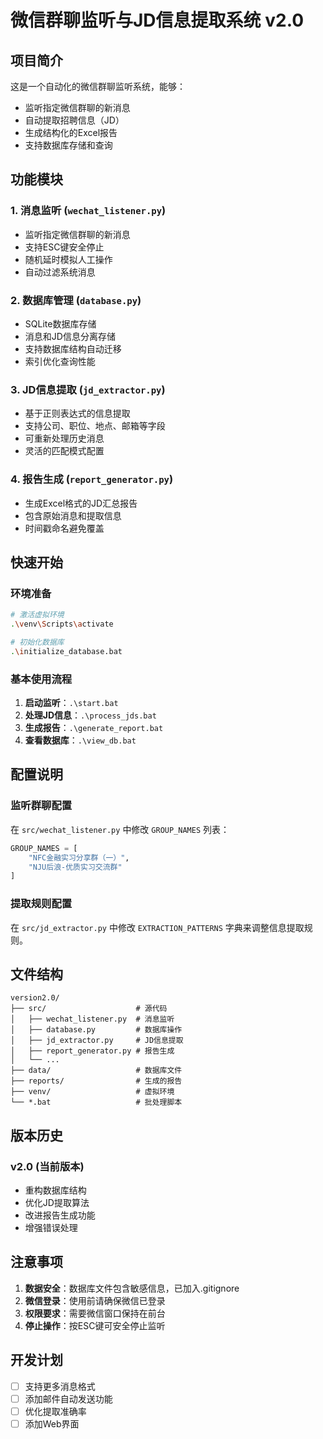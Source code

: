 # 微信群聊监听与JD信息提取系统 v2.0

## 项目简介

这是一个自动化的微信群聊监听系统，能够：
- 监听指定微信群聊的新消息
- 自动提取招聘信息（JD）
- 生成结构化的Excel报告
- 支持数据库存储和查询

## 功能模块

### 1. 消息监听 (`wechat_listener.py`)
- 监听指定微信群聊的新消息
- 支持ESC键安全停止
- 随机延时模拟人工操作
- 自动过滤系统消息

### 2. 数据库管理 (`database.py`)
- SQLite数据库存储
- 消息和JD信息分离存储
- 支持数据库结构自动迁移
- 索引优化查询性能

### 3. JD信息提取 (`jd_extractor.py`)
- 基于正则表达式的信息提取
- 支持公司、职位、地点、邮箱等字段
- 可重新处理历史消息
- 灵活的匹配模式配置

### 4. 报告生成 (`report_generator.py`)
- 生成Excel格式的JD汇总报告
- 包含原始消息和提取信息
- 时间戳命名避免覆盖

## 快速开始

### 环境准备
```bash
# 激活虚拟环境
.\venv\Scripts\activate

# 初始化数据库
.\initialize_database.bat
```

### 基本使用流程
1. **启动监听**：`.\start.bat`
2. **处理JD信息**：`.\process_jds.bat`
3. **生成报告**：`.\generate_report.bat`
4. **查看数据库**：`.\view_db.bat`

## 配置说明

### 监听群聊配置
在 `src/wechat_listener.py` 中修改 `GROUP_NAMES` 列表：
```python
GROUP_NAMES = [
    "NFC金融实习分享群（一）",
    "NJU后浪-优质实习交流群"
]
```

### 提取规则配置
在 `src/jd_extractor.py` 中修改 `EXTRACTION_PATTERNS` 字典来调整信息提取规则。

## 文件结构
```
version2.0/
├── src/                    # 源代码
│   ├── wechat_listener.py  # 消息监听
│   ├── database.py         # 数据库操作
│   ├── jd_extractor.py     # JD信息提取
│   ├── report_generator.py # 报告生成
│   └── ...
├── data/                   # 数据库文件
├── reports/                # 生成的报告
├── venv/                   # 虚拟环境
└── *.bat                   # 批处理脚本
```

## 版本历史

### v2.0 (当前版本)
- 重构数据库结构
- 优化JD提取算法
- 改进报告生成功能
- 增强错误处理

## 注意事项

1. **数据安全**：数据库文件包含敏感信息，已加入.gitignore
2. **微信登录**：使用前请确保微信已登录
3. **权限要求**：需要微信窗口保持在前台
4. **停止操作**：按ESC键可安全停止监听

## 开发计划

- [ ] 支持更多消息格式
- [ ] 添加邮件自动发送功能
- [ ] 优化提取准确率
- [ ] 添加Web界面 